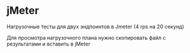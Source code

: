 # jMeter
Нагрузочные тесты для двух эндпоинтов в Jmeter (4 rps на 20 секунд)


Для просмотра нагрузочного плана нужно скопировать файл с результатами и вставить в jMeter
